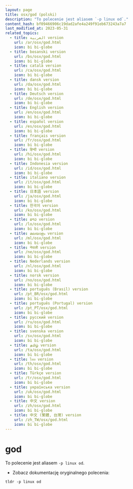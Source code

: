 ```yaml
---
layout: page
title: osx/god (polski)
description: "To polecenie jest aliasem `-p linux od`."
content_hash: bf09466906c19dad2afe4a249f91eb673243a7a7
last_modified_at: 2023-05-31
related_topics:
  - title: العربية version
    url: /ar/osx/god.html
    icon: bi bi-globe
  - title: bosanski version
    url: /bs/osx/god.html
    icon: bi bi-globe
  - title: català version
    url: /ca/osx/god.html
    icon: bi bi-globe
  - title: dansk version
    url: /da/osx/god.html
    icon: bi bi-globe
  - title: Deutsch version
    url: /de/osx/god.html
    icon: bi bi-globe
  - title: English version
    url: /en/osx/god.html
    icon: bi bi-globe
  - title: español version
    url: /es/osx/god.html
    icon: bi bi-globe
  - title: français version
    url: /fr/osx/god.html
    icon: bi bi-globe
  - title: हिन्दी version
    url: /hi/osx/god.html
    icon: bi bi-globe
  - title: Indonesia version
    url: /id/osx/god.html
    icon: bi bi-globe
  - title: italiano version
    url: /it/osx/god.html
    icon: bi bi-globe
  - title: 日本語 version
    url: /ja/osx/god.html
    icon: bi bi-globe
  - title: 한국어 version
    url: /ko/osx/god.html
    icon: bi bi-globe
  - title: ລາວ version
    url: /lo/osx/god.html
    icon: bi bi-globe
  - title: മലയാളം version
    url: /ml/osx/god.html
    icon: bi bi-globe
  - title: नेपाली version
    url: /ne/osx/god.html
    icon: bi bi-globe
  - title: Nederlands version
    url: /nl/osx/god.html
    icon: bi bi-globe
  - title: norsk version
    url: /no/osx/god.html
    icon: bi bi-globe
  - title: português (Brasil) version
    url: /pt_BR/osx/god.html
    icon: bi bi-globe
  - title: português (Portugal) version
    url: /pt_PT/osx/god.html
    icon: bi bi-globe
  - title: русский version
    url: /ru/osx/god.html
    icon: bi bi-globe
  - title: svenska version
    url: /sv/osx/god.html
    icon: bi bi-globe
  - title: தமிழ் version
    url: /ta/osx/god.html
    icon: bi bi-globe
  - title: ไทย version
    url: /th/osx/god.html
    icon: bi bi-globe
  - title: Türkçe version
    url: /tr/osx/god.html
    icon: bi bi-globe
  - title: українська version
    url: /uk/osx/god.html
    icon: bi bi-globe
  - title: 中文 version
    url: /zh/osx/god.html
    icon: bi bi-globe
  - title: 中文 (繁體, 台灣) version
    url: /zh_TW/osx/god.html
    icon: bi bi-globe
---
```

# god

To polecenie jest aliasem `-p linux od`.

- Zobacz dokumentację oryginalnego polecenia:

`tldr -p linux od`
